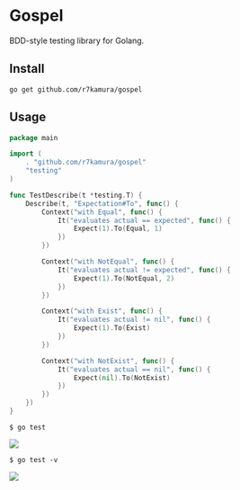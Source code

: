 # Gospel
BDD-style testing library for Golang.

## Install
```
go get github.com/r7kamura/gospel
```

## Usage
```go
package main

import (
	. "github.com/r7kamura/gospel"
	"testing"
)

func TestDescribe(t *testing.T) {
	Describe(t, "Expectation#To", func() {
		Context("with Equal", func() {
			It("evaluates actual == expected", func() {
				Expect(1).To(Equal, 1)
			})
		})

		Context("with NotEqual", func() {
			It("evaluates actual != expected", func() {
				Expect(1).To(NotEqual, 2)
			})
		})

		Context("with Exist", func() {
			It("evaluates actual != nil", func() {
				Expect(1).To(Exist)
			})
		})

		Context("with NotExist", func() {
			It("evaluates actual == nil", func() {
				Expect(nil).To(NotExist)
			})
		})
	})
}
```

```
$ go test
```

![](http://dl.dropboxusercontent.com//u/5978869/image/20131003_083821.png)

```
$ go test -v
```

![](http://dl.dropboxusercontent.com//u/5978869/image/20131006_224123.png)
